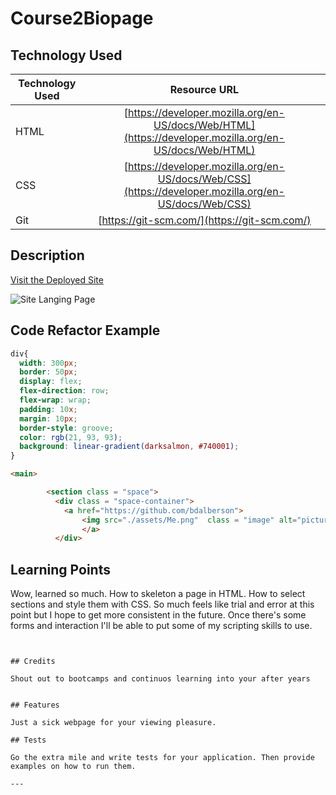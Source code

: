 
# Course2Biopage

## Technology Used 

| Technology Used         | Resource URL           | 
| ------------- |:-------------:| 
| HTML    | [https://developer.mozilla.org/en-US/docs/Web/HTML](https://developer.mozilla.org/en-US/docs/Web/HTML) | 
| CSS     | [https://developer.mozilla.org/en-US/docs/Web/CSS](https://developer.mozilla.org/en-US/docs/Web/CSS)      |   
| Git | [https://git-scm.com/](https://git-scm.com/)     |    

## Description 

[Visit the Deployed Site](https://bdalberson.github.io/Course2Biopage/)

![Site Langing Page](./site.gif)


## Code Refactor Example

```css
div{
  width: 300px;
  border: 50px;
  display: flex; 
  flex-direction: row;
  flex-wrap: wrap;
  padding: 10x;
  margin: 10px;
  border-style: groove;
  color: rgb(21, 93, 93);
  background: linear-gradient(darksalmon, #740001);
}
```

```html
<main>

        <section class = "space">
          <div class = "space-container">
            <a href="https://github.com/bdalberson">
                <img src="./assets/Me.png"  class = "image" alt="picture of myself"/>
                </a>
          </div>

```


## Learning Points 

Wow, learned so much.  How to skeleton a page in HTML.  How to select sections and style them with CSS.  So much feels like trial and error at this point but I hope to get more consistent in the future.  Once there's some forms and interaction I'll be able to put some of my scripting skills to use. 
```


## Credits

Shout out to bootcamps and continuos learning into your after years


## Features

Just a sick webpage for your viewing pleasure.

## Tests

Go the extra mile and write tests for your application. Then provide examples on how to run them.

---
